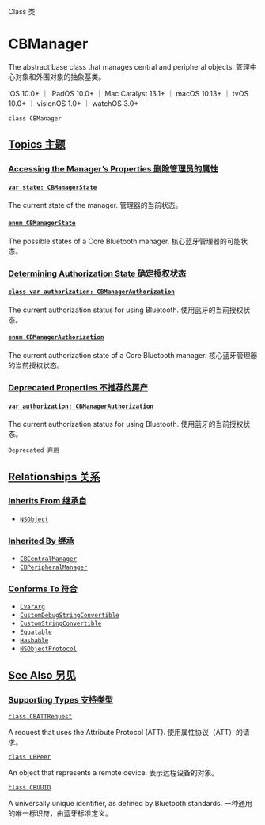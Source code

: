 Class 类

# CBManager

The abstract base class that manages central and peripheral objects.
管理中心对象和外围对象的抽象基类。

iOS 10.0+ ｜ iPadOS 10.0+ ｜ Mac Catalyst 13.1+ ｜ macOS 10.13+ ｜ tvOS 10.0+ ｜ visionOS 1.0+ ｜ watchOS 3.0+ 

```
class CBManager
```



## [Topics 主题](https://developer.apple.com/documentation/corebluetooth/cbmanager#topics)

### [Accessing the Manager’s Properties 删除管理员的属性](https://developer.apple.com/documentation/corebluetooth/cbmanager#Accessing-the-Managers-Properties)

#### [`var state: CBManagerState`](https://developer.apple.com/documentation/corebluetooth/cbmanager/state)

The current state of the manager.
管理器的当前状态。



#### [`enum CBManagerState`](https://developer.apple.com/documentation/corebluetooth/cbmanagerstate)

The possible states of a Core Bluetooth manager.
核心蓝牙管理器的可能状态。



### [Determining Authorization State 确定授权状态](https://developer.apple.com/documentation/corebluetooth/cbmanager#Determining-Authorization-State)

#### [`class var authorization: CBManagerAuthorization`](https://developer.apple.com/documentation/corebluetooth/cbmanager/authorization-swift.type.property)

The current authorization status for using Bluetooth.
使用蓝牙的当前授权状态。



#### [`enum CBManagerAuthorization`](https://developer.apple.com/documentation/corebluetooth/cbmanagerauthorization)

The current authorization state of a Core Bluetooth manager.
核心蓝牙管理器的当前授权状态。



### [Deprecated Properties 不推荐的房产](https://developer.apple.com/documentation/corebluetooth/cbmanager#Deprecated-Properties)

#### [`var authorization: CBManagerAuthorization`](https://developer.apple.com/documentation/corebluetooth/cbmanager/authorization-swift.property)

The current authorization status for using Bluetooth.
使用蓝牙的当前授权状态。

`Deprecated 弃用`



## [Relationships 关系](https://developer.apple.com/documentation/corebluetooth/cbmanager#relationships)

### [Inherits From 继承自](https://developer.apple.com/documentation/corebluetooth/cbmanager#inherits-from)

- [`NSObject`](https://developer.apple.com/documentation/objectivec/nsobject)



### [Inherited By 继承](https://developer.apple.com/documentation/corebluetooth/cbmanager#inherited-by)

- [`CBCentralManager`](https://developer.apple.com/documentation/corebluetooth/cbcentralmanager)
- [`CBPeripheralManager`](https://developer.apple.com/documentation/corebluetooth/cbperipheralmanager)



### [Conforms To 符合](https://developer.apple.com/documentation/corebluetooth/cbmanager#conforms-to)

- [`CVarArg`](https://developer.apple.com/documentation/Swift/CVarArg)
- [`CustomDebugStringConvertible`](https://developer.apple.com/documentation/Swift/CustomDebugStringConvertible)
- [`CustomStringConvertible`](https://developer.apple.com/documentation/Swift/CustomStringConvertible)
- [`Equatable`](https://developer.apple.com/documentation/Swift/Equatable)
- [`Hashable`](https://developer.apple.com/documentation/Swift/Hashable)
- [`NSObjectProtocol`](https://developer.apple.com/documentation/objectivec/nsobjectprotocol)



## [See Also 另见](https://developer.apple.com/documentation/corebluetooth/cbmanager#see-also)

### [Supporting Types 支持类型](https://developer.apple.com/documentation/corebluetooth/cbmanager#Supporting-Types)

[`class CBATTRequest`](https://developer.apple.com/documentation/corebluetooth/cbattrequest)

A request that uses the Attribute Protocol (ATT).
使用属性协议（ATT）的请求。

[`class CBPeer`](https://developer.apple.com/documentation/corebluetooth/cbpeer)

An object that represents a remote device.
表示远程设备的对象。

[`class CBUUID`](https://developer.apple.com/documentation/corebluetooth/cbuuid)

A universally unique identifier, as defined by Bluetooth standards.
一种通用的唯一标识符，由蓝牙标准定义。
